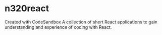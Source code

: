 # n320react
Created with CodeSandbox
A collection of short React applications to gain understanding and experience of coding with React. 
